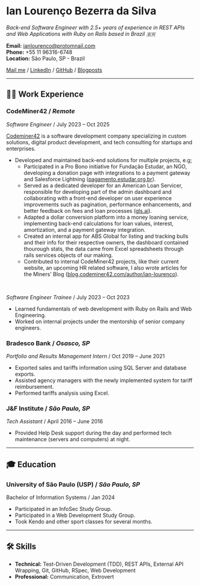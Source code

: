# Ian Lourenço Bezerra da Silva

_Back-end Software Engineer with 2.5+ years of experience in REST APIs and Web Applications with Ruby on Rails based in Brazil 🇧🇷_

**Email:** ianlourenco@protomnail.com  
**Phone:** +55 11 96316-6748  
**Location:** São Paulo, SP - Brazil 

[Mail me](mailto:ianlourenco@protomnail.com) / [LinkedIn](https://www.linkedin.com/in/ian-lourenco/) / [GitHub](https://github.com/ianlourenco) / [Blogposts](https://blog.codeminer42.com/author/ian-lourenco)

<hr>

## 👨‍💻 Work Experience

### **CodeMiner42** / *Remote*
*Software Engineer* / July 2023 – Oct 2025

[Codeminer42](https://www.codeminer42.com) is a software development company specializing in custom solutions, digital product development, and tech consulting for startups and enterprises.

- Developed and maintained back-end solutions for multiple projects, e.g;
    - Participated in a Pro Bono initiative for Fundação Estudar, an NGO, developing a donation page with integrations to a payment gateway and Salesforce Lightning ([pagamento.estudar.org.br](https://pagamento.estudar.org.br)).
    - Served as a dedicated developer for an American Loan Servicer, responsible for developing part of the admin dashboard and collaborating with a front-end developer on user experience improvements such as pagination, performance enhancements, and better feedback on fees and loan processes ([gls.ai](https://gls.ai)).
    - Adapted a dollar conversion platform into a money loaning service, implementing back-end calculations for loan values, interest, amortization, and a payment gateway integration.
    - Created an internal app for ABS Global for listing and tracking bulls and their info for their respective owners, the dashboard contained thourough stats, the data came from Excel spreadsheets through rails services objects of our making.
    - Contributed to internal CodeMiner42 projects, like their current website, an upcoming HR related software, I also wrote articles for the Miners' Blog ([blog.codeminer42.com/author/ian-lourenco](https://blog.codeminer42.com/author/ian-lourenco)).

<br>

*Software Engineer Trainee* / July 2023 – Oct 2023

- Learned fundamentals of web development with Ruby on Rails and Web Engineering.
- Worked on internal projects under the mentorship of senior company engineers.

### **Bradesco Bank** / *Osasco, SP*
*Portfolio and Results Management Intern* / Oct 2019 – June 2021

- Exported sales and tariffs information using SQL Server and database exports.
- Assisted agency managers with the newly implemented system for tariff reimbursement.
- Performed tariffs analysis using Excel.

### **J&F Institute** / *São Paulo, SP*
*Tech Assistant* / April 2016 – June 2016

- Provided Help Desk support during the day and performed tech maintenance (servers and computers) at night.

---

## 🎓 Education

### **University of São Paulo (USP)** / *São Paulo, SP*  
Bachelor of Information Systems / Jan 2024

- Participated in an InfoSec Study Group.
- Participated in a Web Development Study Group.
- Took Kendo and other sport classes for several months.

---

## 🛠 Skills

- **Technical:** Test-Driven Development (TDD), REST APIs, External API Wrapping, Git, GitHub, RSpec, Web Development
- **Professional:** Communication, Extrovert
